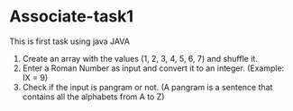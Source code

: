 # Associate-task1
This is first task using java
JAVA
1. Create an array with the values (1, 2, 3, 4, 5, 6, 7) and shuffle it.
2. Enter a Roman Number as input and convert it to an integer. (Example: IX = 9)
3. Check if the input is pangram or not. (A pangram is a sentence that contains all the 
alphabets from A to Z)
